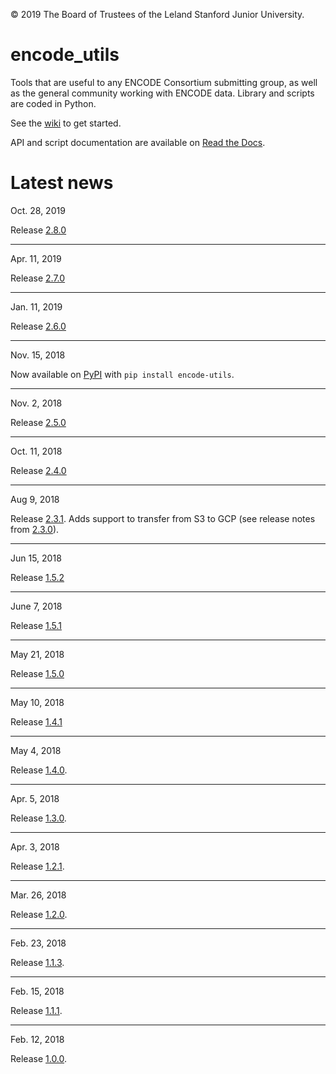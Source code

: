 © 2019 The Board of Trustees of the Leland Stanford Junior University.

# encode_utils
Tools that are useful to any ENCODE Consortium submitting group, as well as the general community working with ENCODE data.  Library and scripts are coded in Python.

See the [wiki](https://github.com/StanfordBioinformatics/encode_utils/wiki) to get started. 

API and script documentation are available on [Read the Docs](http://encode-utils.readthedocs.io/en/latest/).


# Latest news

Oct. 28, 2019

Release [2.8.0](https://github.com/StanfordBioinformatics/encode_utils/releases/tag/2.8.0)

***

Apr. 11, 2019

Release [2.7.0](https://github.com/StanfordBioinformatics/encode_utils/releases/tag/2.7.0)

***

Jan. 11, 2019

Release [2.6.0](https://github.com/StanfordBioinformatics/encode_utils/releases/tag/2.6.0)

***

Nov. 15, 2018

Now available on [PyPI](https://pypi.org/project/encode-utils) with ``pip install encode-utils``.

***

Nov. 2, 2018

Release [2.5.0](https://github.com/StanfordBioinformatics/encode_utils/releases/tag/2.5.0)

***

Oct. 11, 2018

Release [2.4.0](https://github.com/StanfordBioinformatics/encode_utils/releases/tag/2.4.0)

***

Aug 9, 2018

Release [2.3.1](https://github.com/StanfordBioinformatics/encode_utils/releases/tag/2.3.1).
Adds support to transfer from S3 to GCP (see release notes from [2.3.0](https://github.com/StanfordBioinformatics/encode_utils/releases/tag/2.3.0)). 

***

Jun 15, 2018

Release [1.5.2](https://github.com/StanfordBioinformatics/encode_utils/releases/tag/1.5.2)

***

June 7, 2018

Release [1.5.1](https://github.com/StanfordBioinformatics/encode_utils/releases/tag/1.5.1)

***

May 21, 2018

Release [1.5.0](https://github.com/StanfordBioinformatics/encode_utils/releases/tag/1.5.0)

***

May 10, 2018

Release [1.4.1](https://github.com/StanfordBioinformatics/encode_utils/releases/tag/1.4.1)

***

May 4, 2018

Release [1.4.0](https://github.com/StanfordBioinformatics/encode_utils/releases/tag/1.4.0).

***

Apr. 5, 2018

Release [1.3.0](https://github.com/StanfordBioinformatics/encode_utils/releases/tag/1.3.0). 

***

Apr. 3, 2018

Release [1.2.1](https://github.com/StanfordBioinformatics/encode_utils/releases/tag/1.2.1).

***

Mar. 26, 2018

Release [1.2.0](https://github.com/StanfordBioinformatics/encode_utils/releases/tag/1.2.0).

***

Feb. 23, 2018

Release [1.1.3](https://github.com/StanfordBioinformatics/encode_utils/releases/tag/1.1.3).

***

Feb. 15, 2018

Release [1.1.1](https://github.com/StanfordBioinformatics/encode_utils/releases/tag/1.1.1).

***

Feb. 12, 2018

Release [1.0.0](https://github.com/StanfordBioinformatics/encode_utils/tree/1.0.0).
